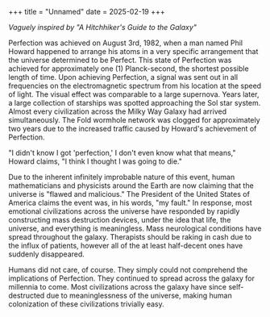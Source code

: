 +++
title = "Unnamed"
date = 2025-02-19
+++

*Vaguely inspired by "A Hitchhiker's Guide to the Galaxy"*

Perfection was achieved on August 3rd, 1982, when a man named Phil Howard happened to arrange his atoms in a very specific arrangement that the universe determined to be Perfect. This state of Perfection was achieved for approximately one (1) Planck-second, the shortest possible length of time. Upon achieving Perfection, a signal was sent out in all frequencies on the electromagnetic spectrum from his location at the speed of light. The visual effect was comparable to a large supernova. Years later, a large collection of starships was spotted approaching the Sol star system. Almost every civilization across the Milky Way Galaxy had arrived simultaneously. The Fold wormhole network was clogged for approximately two years due to the increased traffic caused by Howard's achievement of Perfection.

"I didn't know I got 'perfection,' I don't even know what that means," Howard claims, "I think I thought I was going to die."

Due to the inherent infinitely improbable nature of this event, human mathematicians and physicists around the Earth are now claiming that the universe is "flawed and malicious." The President of the United States of America claims the event was, in his words, "my fault." In response, most emotional civilizations across the universe have responded by rapidly constructing mass destruction devices, under the idea that life, the universe, and everything is meaningless. Mass neurological conditions have spread throughout the galaxy. Therapists should be raking in cash due to the influx of patients, however all of the at least half-decent ones have suddenly disappeared.

Humans did not care, of course. They simply could not comprehend the implications of Perfection. They continued to spread across the galaxy for millennia to come. Most civilizations across the galaxy have since self-destructed due to meaninglessness of the universe, making human colonization of these civilizations trivially easy.
